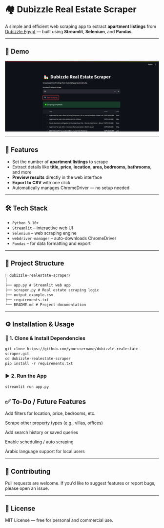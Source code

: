 # 🏘️ Dubizzle Real Estate Scraper

A simple and efficient web scraping app to extract **apartment listings** from [Dubizzle Egypt](https://www.dubizzle.com.eg/en/property-for-sale/residential/apartmentflat/) — built using **Streamlit**, **Selenium**, and **Pandas**.

---

## 📸 Demo

![App Screenshot](Screenshot.png) <!-- Replace this with your actual screenshot if available -->

---

## 🚀 Features

- Set the number of **apartment listings** to scrape
- Extract details like **title, price, location, area, bedrooms, bathrooms**, and more
- **Preview results** directly in the web interface
- **Export to CSV** with one click
- Automatically manages ChromeDriver — no setup needed

---

## 🛠 Tech Stack

- `Python 3.10+`
- `Streamlit` – interactive web UI
- `Selenium` – web scraping engine
- `webdriver-manager` – auto-downloads ChromeDriver
- `Pandas` – for data formatting and export

---

## 📂 Project Structure
```
📁 dubizzle-realestate-scraper/
│
├── app.py # Streamlit web app
├── scraper.py # Real estate scraping logic
├── output_example.csv
├── requirements.txt
└── README.md # Project documentation
```

---

## ⚙️ Installation & Usage

### 🔧 1. Clone & Install Dependencies

```
git clone https://github.com/yourusername/dubizzle-realestate-scraper.git
cd dubizzle-realestate-scraper
pip install -r requirements.txt
```

### ▶️ 2. Run the App

```
streamlit run app.py
```

## ✅ To-Do / Future Features

Add filters for location, price, bedrooms, etc.

Scrape other property types (e.g., villas, offices)

Add search history or saved queries

Enable scheduling / auto scraping

Arabic language support for local users

---

## 🤝 Contributing
Pull requests are welcome. If you'd like to suggest features or report bugs, please open an issue.

---

## 📄 License
MIT License — free for personal and commercial use.

